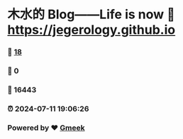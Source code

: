 # 木水的 Blog——Life is now :link: https://jegerology.github.io 
### :page_facing_up: [18](https://jegerology.github.io/tag.html) 
### :speech_balloon: 0 
### :hibiscus: 16443 
### :alarm_clock: 2024-07-11 19:06:26 
### Powered by :heart: [Gmeek](https://github.com/Meekdai/Gmeek)
